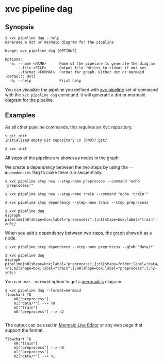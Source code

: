 # xvc pipeline dag

## Synopsis

```console
$ xvc pipeline dag --help
Generate a dot or mermaid diagram for the pipeline

Usage: xvc pipeline dag [OPTIONS]

Options:
  -n, --name <NAME>      Name of the pipeline to generate the diagram
      --file <FILE>      Output file. Writes to stdout if not set
      --format <FORMAT>  Format for graph. Either dot or mermaid [default: dot]
  -h, --help             Print help

```

You can visualize the pipeline you defined with [xvc pipeline](/ref/xvc-pipeline/) set of command with the `xvc pipeline
dag` command. It will generate a dot or mermaid diagram for the pipeline.

## Examples

As all other pipeline commands, this requires an Xvc repository.

```console
$ git init
Initialized empty Git repository in [CWD]/.git/

$ xvc init
```

All steps of the pipeline are shown as nodes in the graph.

We create a dependency between the two steps by using the `--dependencies` flag to make them run sequentially.

```console
$ xvc pipeline step new --step-name preprocess --command "echo 'preprocess'"

$ xvc pipeline step new --step-name train --command "echo 'train'"

$ xvc pipeline step dependency --step-name train --step preprocess

```

```console
$ xvc pipeline dag
digraph pipeline{n0[shape=box;label="preprocess";];n1[shape=box;label="train";];n0[shape=box;label="preprocess";];n1->n0;}

```

When you add a dependency between two steps, the graph shows it as a node.

```console
$ xvc pipeline step dependency --step-name preprocess --glob 'data/*'

$ xvc pipeline dag
digraph pipeline{n0[shape=box;label="preprocess";];n1[shape=folder;label="data/*";];n0->n1;n2[shape=box;label="train";];n0[shape=box;label="preprocess";];n2->n0;}

```

You can use `--mermaid` option to get a [mermaid.js](https://mermaid.js.org) diagram.

```
$ xvc pipeline dag --format=mermaid
flowchart TD
    n0["preprocess"]
    n1["data/*"] --> n0
    n2["train"]
    n0["preprocess"] --> n2


```

The output can be used in [Mermaid Live Editor](https://mermaid.live) or any web page that support the format.

```mermaid
flowchart TD
    n0["train"]
    n1["preprocess"] --> n0
    n1["preprocess"]
    n2["data/*"] --> n1
```
